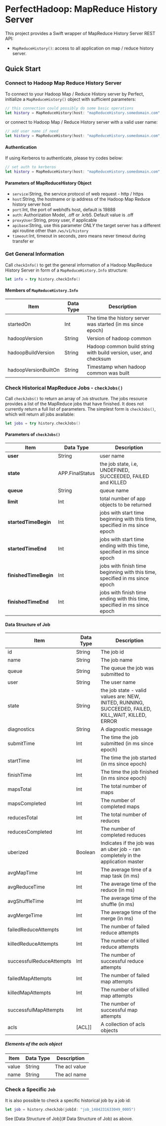 # PerfectHadoop: MapReduce History Server

This project provides a Swift wrapper of MapReduce History Server REST API:

- `MapReduceHistory()`: access to all application on map / reduce history server.

## Quick Start

### Connect to Hadoop Map Reduce History Server

To connect to your Hadoop Map / Reduce History server by Perfect, initialize a `MapReduceHistory()` object with sufficient parameters:

``` swift
// this connection could possibly do some basic operations
let history = MapReduceHistory(host: "mapReduceHistory.somedomain.com", port: 19888)
```
or connect to Hadoop Map / Reduce History server with a valid user name:

``` swift
// add user name if need
let history = MapReduceHistory(host: "mapReduceHistory.somedomain.com", port: 19888, user: "your user name")
```

#### Authentication
If using Kerberos to authenticate, please try codes below:

``` swift
// set auth to kerberos
let history = MapReduceHistory(host: "mapReduceHistory.somedomain.com", port: 19888, user: "username", auth: .krb5)
```

#### Parameters of MapReduceHistory Object
- `service`:String, the service protocol of web request - http / https
- `host`:String, the hostname or ip address of the Hadoop Map Reduce history server host
- `port`:Int, the port of webhdfs host, default is 19888
- `auth`: Authorization Model, .off or .krb5. Default value is .off
- `proxyUser`:String, proxy user, if applicable
- `apibase`:String, use this parameter *ONLY* the target server has a different api routine other than `/ws/v1/history`
- `timeout`:Int, timeout in seconds, zero means never timeout during transfer
er

### Get General Information
Call `checkInfo()` to get the general information of a Hadoop MapReduce History Server in form of a `MapReduceHistory.Info` structure:

``` swift
let info = try history.checkInfo()
```

#### Members of `MapReduceHistory.Info `

Item|Data Type|Description
----|---------|-----------
startedOn|Int|The time the history server was started (in ms since epoch)
hadoopVersion|String|Version of hadoop common
hadoopBuildVersion|String|Hadoop common build string with build version, user, and checksum
hadoopVersionBuiltOn|String|Timestamp when hadoop common was built

### Check Historical MapReduce Jobs - `checkJobs()`

Call `checkJobs()` to return an array of `Job` structure.
The jobs resource provides a list of the MapReduce jobs that have finished. It does not currently return a full list of parameters. The simplest form is `checkJobs()`, which will return all jobs available:


``` swift
let jobs = try history.checkJobs()
```
#### Parameters of `checkJobs()`
Item|Data Type|Description
----|---------|-----------
**user** | String | user name
**state** | APP.FinalStatus | the job state, i.e, UNDEFINED, SUCCEEDED, FAILED and KILLED
**queue** | String | queue name
**limit** | Int | total number of app objects to be returned
**startedTimeBegin** | Int | jobs with start time beginning with this time, specified in ms since epoch
**startedTimeEnd** | Int | jobs with start time ending with this time, specified in ms since epoch
**finishedTimeBegin** | Int | jobs with finish time beginning with this time, specified in ms since epoch
**finishedTimeEnd** | Int | jobs with finish time ending with this time, specified in ms since epoch

#### Data Structure of Job
Item|Data Type|Description
----|---------|-----------
id|String|The job id
name|String|The job name
queue|String|The queue the job was submitted to
user|String|The user name
state|String|the job state - valid values are: NEW, INITED, RUNNING, SUCCEEDED, FAILED, KILL_WAIT, KILLED, ERROR
diagnostics|String|A diagnostic message
submitTime|Int|The time the job submitted (in ms since epoch)
startTime|Int|The time the job started (in ms since epoch)
finishTime|Int|The time the job finished (in ms since epoch)
mapsTotal|Int|The total number of maps
mapsCompleted|Int|The number of completed maps
reducesTotal|Int|The total number of reduces
reducesCompleted|Int|The number of completed reduces
uberized|Boolean|Indicates if the job was an uber job - ran completely in the application master
avgMapTime|Int|The average time of a map task (in ms)
avgReduceTime|Int|The average time of the reduce (in ms)
avgShuffleTime|Int|The average time of the shuffle (in ms)
avgMergeTime|Int|The average time of the merge (in ms)
failedReduceAttempts|Int|The number of failed reduce attempts
killedReduceAttempts|Int|The number of killed reduce attempts
successfulReduceAttempts|Int|The number of successful reduce attempts
failedMapAttempts|Int|The number of failed map attempts
killedMapAttempts|Int|The number of killed map attempts
successfulMapAttempts|Int|The number of successful map attempts
acls|[ACL]]|A collection of acls objects
##### Elements of the acls object
Item|Data Type|Description
----|---------|-----------
value|String|The acl value
name|String|The acl name

### Check a Specific `Job`
It is also possible to check a specific historical job by a job id:

``` swift
let job = history.checkJob(jobId: "job_1484231633049_0005")
```

See [Data Structure of Job](# Data Structure of Job) as above.